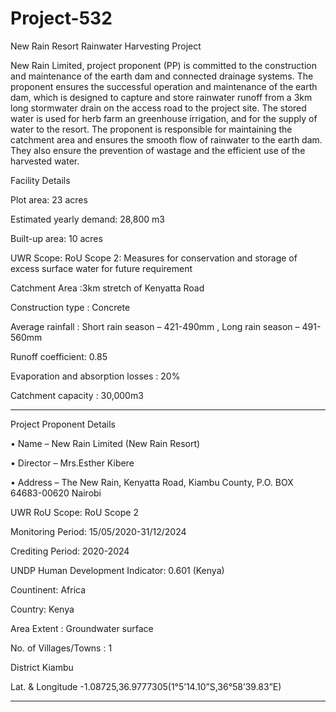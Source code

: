 # Project-532
New Rain Resort Rainwater Harvesting Project 

New Rain Limited, project proponent (PP) is committed to the construction and maintenance of the 
earth dam and connected drainage systems. The proponent ensures the successful operation and 
maintenance of the earth dam, which is designed to capture and store rainwater runoff from a 3km long 
stormwater drain on the access road to the project site. The stored water is used for herb farm an 
greenhouse irrigation, and for the supply of water to the resort. The proponent is responsible for 
maintaining the catchment area and ensures the smooth flow of rainwater to the earth dam. They also 
ensure the prevention of wastage and the efficient use of the harvested water. 

Facility Details 

Plot area: 23 acres 

Estimated yearly demand: 28,800 m3 

Built-up area: 10 acres

UWR Scope: RoU Scope 2: Measures for conservation and 
storage of excess surface water for future 
requirement 

Catchment Area :3km stretch of Kenyatta Road

Construction type : Concrete 

Average rainfall : Short rain season – 421-490mm , Long rain season – 491-560mm 

Runoff coefficient: 0.85  

Evaporation and absorption losses : 20% 

Catchment capacity : 30,000m3 
___________________
Project Proponent Details 

• Name – New Rain Limited (New Rain Resort) 

• Director – Mrs.Esther Kibere 

• Address – The New Rain, Kenyatta Road, Kiambu County, P.O. BOX 64683-00620 Nairobi  

UWR RoU Scope: RoU Scope 2 

Monitoring Period: 15/05/2020-31/12/2024 

Crediting Period: 2020-2024 

UNDP Human Development Indicator: 0.601 (Kenya)  

Countinent: Africa

Country: Kenya

Area Extent  : Groundwater surface 

No. of Villages/Towns  : 1 

District  Kiambu 

Lat. & Longitude  -1.08725,36.9777305(1°5’14.10”S,36°58’39.83”E) 
__________________
